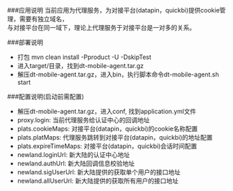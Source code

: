 ###应用说明
当前应用为代理服务，为对接平台(datapin，quickbi)提供cookie管理，需要有独立域名，  
与对接平台在同一域下，理论上代理服务于对接平台是一对多的关系。


###部署说明  

* 打包 mvn clean install -Pproduct -U -DskipTest  
* 进入target/目录，找到dt-mobile-agent.tar.gz
* 解压dt-mobile-agent.tar.gz，进入bin，执行脚本命令dt-mobile-agent.sh start

###配置说明(启动前需配置)

*  解压dt-mobile-agent.tar.gz，进入conf, 找到application.yml文件
*  proxy.login: 当前代理服务给认证中心的回调地址
*  plats.cookieMaps: 对接平台(datapin，quickbi)的cookie名称配置
*  plats.platMaps: 代理服务跳转到对接平台(datapin，quickbi)的地址配置
*  plats.expireTimeMaps: 对接平台(datapin，quickbi)会话时间配置
*  newland.loginUrl: 新大陆的认证中心地址
*  newland.authUrl: 新大陆回调信息校验地址
*  newland.sigUserUrl: 新大陆提供的获取单个用户的接口地址
*  newland.allUserUrl: 新大陆提供的获取所有用户的接口地址
